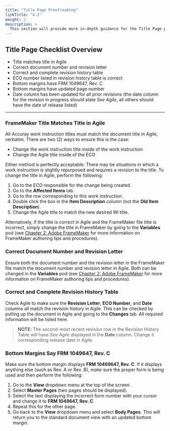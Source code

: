 ```yaml
---
title: "Title Page Proofreading"
linkTitle: "4.2"
weight: 2
description: >
  This section will provide more in-depth guidance for the Title Page proofreading checklist previously discussed
---
```


## Title Page Checklist Overview

* Title matches title in Agile
* Correct document number and revision letter
* Correct and complete revision history table
* ECO number listed in revision history table is correct
* Bottom margins have FRM 1049647, Rev. C
* Bottom margins have updated page number
* Date column has been updated for all prior revisions (the date column for the revision in progress should state *See Agile*, all others should have the date of release listed)

* **

### FrameMaker Title Matches Title in Agile

All Accuray work instruction titles must match the document title in Agile, verbatim. There are two (2) ways to ensure this is the case:

* Change the work instruction title inside of the work instruction
* Change the Agile title inside of the ECO

Either method is perfectly acceptable. There may be situations in which a work instruction is slightly repurposed and requires a revision to the title. To change the title in Agile, perform the following:

1. Go to the ECO responsible for the change being created.
2. Go to the **Affected Items** tab.
3. Go to the row corresponding to this work instruction.
4. Double click the box in the **Item Description** column (not the **Old Item Description**).
5. Change the Agile title to match the new desired WI title.

Alternatively, if the title is correct in Agile and the FrameMaker file title is incorrect, simply change the title in FrameMaker by going to the **Variables** pod (see [Chapter 2: Adobe FrameMaker](https://github.com/taddieken95/Accuray_Tech_Comm_Guide/blob/master/Chapter%202:%20Adobe%20FrameMaker/READme.md) for more information on FrameMaker authoring tips and procedures).

### Correct Document Number and Revision Letter

Ensure both the document number and the revision letter in the FrameMaker file match the document number and revision letter in Agile. Both can be changed in the **Variables** pod (see [Chapter 2: Adobe FrameMaker](https://github.com/taddieken95/Accuray_Tech_Comm_Guide/blob/master/Chapter%202:%20Adobe%20FrameMaker/READme.md) for more information on FrameMaker authoring tips and procedures).

### Correct and Complete Revision History Table

Check Agile to make sure the **Revision Letter**, **ECO Number**, and **Date** columns all match the revision history in Agile. This can be checked by pulling up the document in Agile and going to the **Changes** tab. All required information will be listed here.

> **NOTE:** The second-most recent revision row in the Revision History Table will have *See Agile* displayed in the **Date** column. Change it corresponding release date in Agile.

### Bottom Margins Say FRM 1049647, Rev. C

Make sure the bottom margin displays **FRM 10469647, Rev. C**. If it displays anything else (such as Rev. A or Rev. B), make sure the proper form is being used and then perform the following:

1. Go to the **View** dropdown menu at the top of the screen.
2. Select **Master Pages** (two pages should be displayed).
3. Select the text displaying the incorrect form number with your cursor and change it to **FRM 1049647, Rev. C**.
4. Repeat this for the other page.
5. Go back to the **View** dropdown menu and select **Body Pages**. This will return you to the standard document view with an updated bottom margin.
